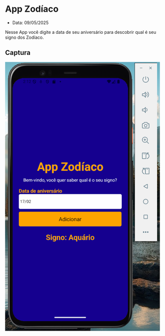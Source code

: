 # App Zodíaco
- Data: 09/05/2025

Nesse App você digite a data de seu aniversário para descobrir qual é seu signo dos Zodíaco.

## Captura
<img src="./Captura.png">